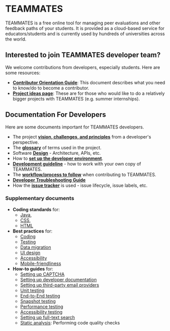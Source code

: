 # TEAMMATES

TEAMMATES is a free online tool for managing peer evaluations and other feedback paths of your students. It is provided as a cloud-based service for educators/students and is currently used by hundreds of universities across the world.

## Interested to join TEAMMATES developer team?

We welcome contributions from developers, especially students. Here are some resources:

* [**Contributor Orientation Guide**](contributing-doc.md): This document describes what you need to know/do to become a contributor.
* [**Project ideas page**](https://github.com/TEAMMATES/teammates/wiki): These are for those who would like to do a relatively bigger projects with TEAMMATES (e.g. summer internships).

## Documentation For Developers

Here are some documents important for TEAMMATES developers.

* The project [**vision, challenges, and principles**](overview.md) from a developer's perspective.
* The [**glossary**](glossary.md) of terms used in the project.
* Software [**Design**](design.md) - Architecture, APIs, etc.
* How to [**set up the developer environment**](setting-up.md).
* [**Development guideline**](development.md) - how to work with your own copy of TEAMMATES.
* The [**workflow/process to follow**](process.md) when contributing to TEAMMATES.
* [**Developer Troubleshooting Guide**](troubleshooting-guide.md)
* How the [**issue tracker**](issues.md) is used - issue lifecycle, issue labels, etc.

### Supplementary documents

* **Coding standards** for:
  * [Java](https://oss-generic.github.io/process/codingStandards/CodingStandard-Java.html),
  * [CSS](https://oss-generic.github.io/process/codingStandards/CodingStandard-Css.html),
  * [HTML](https://oss-generic.github.io/process/codingStandards/CodingStandard-Html.html)
* **Best practices** for:
  * [Coding](best-practices/coding.md)
  * [Testing](best-practices/testing.md)
  * [Data migration](best-practices/data-migration.md)
  * [UI design](best-practices/ui-design.md)
  * [Accessibility](best-practices/accessibility.md)
  * [Mobile-friendliness](best-practices/mobile-friendliness.md)
* **How-to guides** for:
  * [Setting up CAPTCHA](captcha.md)
  * [Setting up developer documentation](documentation.md)
  * [Setting up third-party email providers](emails.md)
  * [Unit testing](unit-testing.md)
  * [End-to-End testing](e2e-testing.md)
  * [Snapshot testing](snapshot-testing.md)
  * [Performance testing](performance-testing.md)
  * [Accessibility testing](axe-testing.md)
  * [Setting up full-text search](search.md)
  * [Static analysis](static-analysis.md): Performing code quality checks

